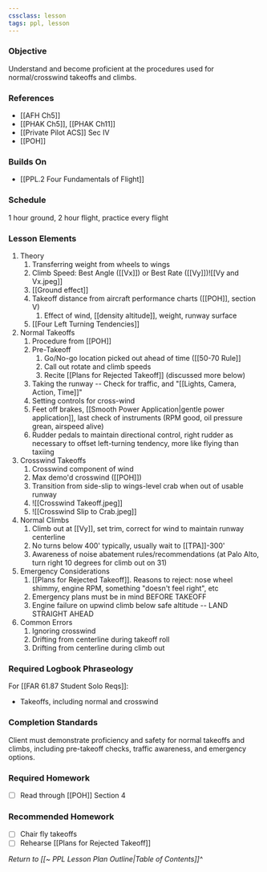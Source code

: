 ```yaml
---
cssclass: lesson
tags: ppl, lesson
---
```

### Objective
Understand and become proficient at the procedures used for normal/crosswind takeoffs and climbs. 

### References
- [[AFH Ch5]]
- [[PHAK Ch5]], [[PHAK Ch11]]
- [[Private Pilot ACS]] Sec IV
- [[POH]]

### Builds On
- [[PPL.2 Four Fundamentals of Flight]]

### Schedule
1 hour ground, 2 hour flight, practice every flight

### Lesson Elements
1. Theory
	1. Transferring weight from wheels to wings
	2. Climb Speed: Best Angle ([[Vx]]) or Best Rate ([[Vy]])![[Vy and Vx.jpeg]]
	3. [[Ground effect]]
	4. Takeoff distance from aircraft performance charts ([[POH]], section V)
		1. Effect of wind, [[density altitude]], weight, runway surface
	6. [[Four Left Turning Tendencies]]
2. Normal Takeoffs
	1. Procedure from [[POH]]
	2. Pre-Takeoff
		1. Go/No-go location picked out ahead of time ([[50-70 Rule]]
		2. Call out rotate and climb speeds
		3. Recite [[Plans for Rejected Takeoff]] (discussed more below)
	3. Taking the runway -- Check for traffic, and "[[Lights, Camera, Action, Time]]"
	4. Setting controls for cross-wind
	5. Feet off brakes, [[Smooth Power Application|gentle power application]], last check of instruments (RPM good, oil pressure grean, airspeed alive)
	6. Rudder pedals to maintain directional control, right rudder as necessary to offset left-turning tendency, more like flying than taxiing
3. Crosswind Takeoffs
	1. Crosswind component of wind
	3. Max demo'd crosswind ([[POH]])
	2. Transition from side-slip to wings-level crab when out of usable runway
	3. ![[Crosswind Takeoff.jpeg]]
	4. ![[Crosswind Slip to Crab.jpeg]]
5. Normal Climbs 
	1. Climb out at [[Vy]], set trim, correct for wind to maintain runway centerline
	2. No turns below 400' typically, usually wait to [[TPA]]-300'
	3. Awareness of noise abatement rules/recommendations (at Palo Alto, turn right 10 degrees for climb out on 31)
6. Emergency Considerations
	1. [[Plans for Rejected Takeoff]]. Reasons to reject: nose wheel shimmy, engine RPM, something "doesn't feel right", etc
	2. Emergency plans must be in mind BEFORE TAKEOFF
	3. Engine failure on upwind climb below safe altitude -- LAND STRAIGHT AHEAD
7. Common Errors
	1. Ignoring crosswind
	2. Drifting from centerline during takeoff roll
	3. Drifting from centerline during climb out

### Required Logbook Phraseology
For [[FAR 61.87 Student Solo Reqs]]: 
- Takeoffs, including normal and crosswind

### Completion Standards
Client must demonstrate proficiency and safety for normal takeoffs and climbs, including pre-takeoff checks, traffic awareness, and emergency options.

### Required Homework
 - [ ] Read through [[POH]] Section 4

### Recommended Homework 
- [ ] Chair fly takeoffs
- [ ] Rehearse [[Plans for Rejected Takeoff]]

*Return to [[~ PPL Lesson Plan Outline|Table of Contents]]^*